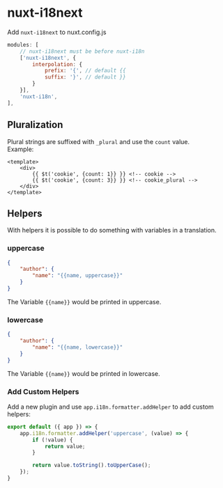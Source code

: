 # nuxt-i18next

Add `nuxt-i18next` to nuxt.config.js
```js
modules: [
	// nuxt-i18next must be before nuxt-i18n
    ['nuxt-i18next', {
        interpolation: {
            prefix: '{', // default {{
            suffix: '}', // default }}
        }
    }],
    'nuxt-i18n',
],
```

## Pluralization

Plural strings are suffixed with `_plural` and use the `count` value.  
Example:
```vue
<template>
    <div>
        {{ $t('cookie', {count: 1}} }} <!-- cookie --> 
        {{ $t('cookie', {count: 3}} }} <!-- cookie_plural -->
    </div>
</template>
```

## Helpers

With helpers it is possible to do something with variables in a translation.

### uppercase

```json
{
    "author": {
        "name": "{{name, uppercase}}"
    }
}
```
The Variable `{{name}}` would be printed in uppercase.

### lowercase

```json
{
    "author": {
        "name": "{{name, lowercase}}"
    }
}
```
The Variable `{{name}}` would be printed in lowercase.

### Add Custom Helpers

Add a new plugin and use `app.i18n.formatter.addHelper` to add custom helpers:
```js
export default ({ app }) => {
	app.i18n.formatter.addHelper('uppercase', (value) => {
		if (!value) {
			return value;
		}

		return value.toString().toUpperCase();
	});
}
```
